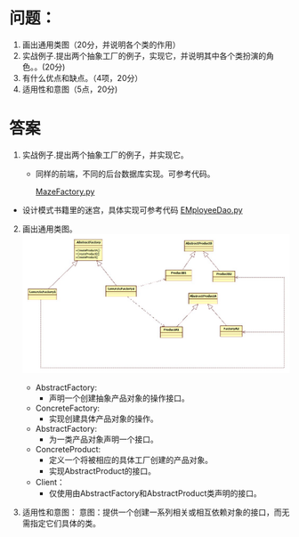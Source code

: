 # 问题：

1. 画出通用类图（20分，并说明各个类的作用）
2. 实战例子.提出两个抽象工厂的例子，实现它，并说明其中各个类扮演的角色。。(20分)
3. 有什么优点和缺点。（4项，20分）
4. 适用性和意图（5点，20分)

# 答案
1. 实战例子.提出两个抽象工厂的例子，并实现它。

   - 同样的前端，不同的后台数据库实现。可参考代码。

     [MazeFactory.py](MazeFactory.py)
     
- 设计模式书籍里的迷宫，具体实现可参考代码 [EMployeeDao.py](EMployeeDao.py)
   
2. 画出通用类图。![AbstractFactory](assets/Main.jpg)

    - AbstractFactory:
      - 声明一个创建抽象产品对象的操作接口。
    - ConcreteFactory:
      - 实现创建具体产品对象的操作。
    - AbstractFactory:
      - 为一类产品对象声明一个接口。
    - ConcreteProduct:
      - 定义一个将被相应的具体工厂创建的产品对象。
      - 实现AbstractProduct的接口。
    - Client：
      - 仅使用由AbstractFactory和AbstractProduct类声明的接口。

3. 适用性和意图：
    意图：提供一个创建一系列相关或相互依赖对象的接口，而无需指定它们具体的类。


